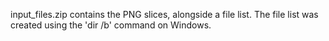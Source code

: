 input_files.zip contains the PNG slices, alongside a file list. The file list was created using the 'dir /b' command on Windows. 
